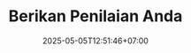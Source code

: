 ---
weight: 57
title: "Berikan Penilaian Anda"
description: "Bantu kami meningkatkan kualitas media ajar Papan Bilangan Bulat dengan masukan Anda"
icon: "star_rate"
date: "2025-05-05T12:51:46+07:00"
lastmod: "2025-05-05T12:51:46+07:00"
draft: true
toc: true
---